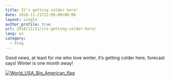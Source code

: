 ```yaml
---
title: It’s getting colder here!
date: 2010-11-21T22:09:00+00:00
layout: single
author_profile: true
url: 2010/11/21/its-getting-colder-here/
lang: en
category: 
  - blog
---
```

Good news, at least for me who love winter, it’s getting colder here, forecast says! Winter is one month away!

[![World_USA_Big_American_flag](/images/2010/11/World_USA_Big_American_flag.jpg)](/images/2010/11/World_USA_Big_American_flag.jpg)